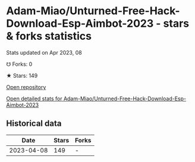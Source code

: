 # Adam-Miao/Unturned-Free-Hack-Download-Esp-Aimbot-2023 - stars & forks statistics

Stats updated on Apr 2023, 08

☋ Forks: 0

★ Stars: 149

[Open repository](https://github.com/Adam-Miao/Unturned-Free-Hack-Download-Esp-Aimbot-2023)

[Open detailed stats for Adam-Miao/Unturned-Free-Hack-Download-Esp-Aimbot-2023](https://reviewgithub.com/rep/Adam-Miao/Unturned-Free-Hack-Download-Esp-Aimbot-2023)

## Historical data
| Date | Stars | Forks |
|------|-------|-------|
| 2023-04-08 | 149 | - | 

